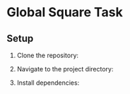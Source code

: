 # Global Square Task

## Setup

1. Clone the repository:


2. Navigate to the project directory:


3. Install dependencies:
